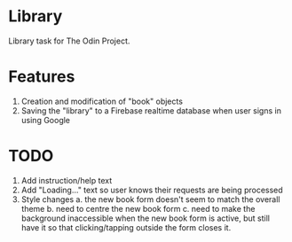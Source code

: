 # Library

Library task for The Odin Project.

# Features

1. Creation and modification of "book" objects
2. Saving the "library" to a Firebase realtime database when user signs in using Google

# TODO

1. Add instruction/help text
2. Add "Loading..." text so user knows their requests are being processed
3. Style changes
  a. the new book form doesn't seem to match the overall theme
  b. need to centre the new book form
  c. need to make the background inaccessible when the new book form is active, but still have it so that clicking/tapping outside the form closes it.
